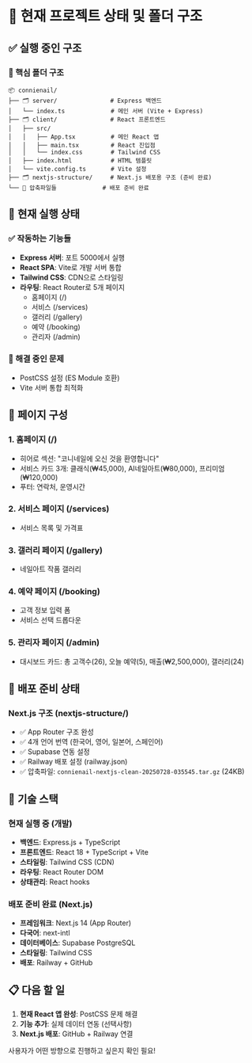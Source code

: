 # 📂 현재 프로젝트 상태 및 폴더 구조

## ✅ 실행 중인 구조

### 📁 핵심 폴더 구조
```
📦 connienail/
├── 🗂️ server/               # Express 백엔드
│   └── index.ts             # 메인 서버 (Vite + Express)
├── 🗂️ client/               # React 프론트엔드  
│   ├── src/
│   │   ├── App.tsx          # 메인 React 앱
│   │   ├── main.tsx         # React 진입점
│   │   └── index.css        # Tailwind CSS
│   ├── index.html           # HTML 템플릿
│   └── vite.config.ts       # Vite 설정
├── 🗂️ nextjs-structure/     # Next.js 배포용 구조 (준비 완료)
└── 📄 압축파일들             # 배포 준비 완료
```

## 🎯 현재 실행 상태

### ✅ 작동하는 기능들
- **Express 서버**: 포트 5000에서 실행
- **React SPA**: Vite로 개발 서버 통합
- **Tailwind CSS**: CDN으로 스타일링
- **라우팅**: React Router로 5개 페이지
  - 홈페이지 (/)
  - 서비스 (/services)  
  - 갤러리 (/gallery)
  - 예약 (/booking)
  - 관리자 (/admin)

### 🚧 해결 중인 문제
- PostCSS 설정 (ES Module 호환)
- Vite 서버 통합 최적화

## 📱 페이지 구성

### 1. 홈페이지 (/)
- 히어로 섹션: "코니네일에 오신 것을 환영합니다"
- 서비스 카드 3개: 클래식(₩45,000), AI네일아트(₩80,000), 프리미엄(₩120,000)
- 푸터: 연락처, 운영시간

### 2. 서비스 페이지 (/services)
- 서비스 목록 및 가격표

### 3. 갤러리 페이지 (/gallery)
- 네일아트 작품 갤러리

### 4. 예약 페이지 (/booking)
- 고객 정보 입력 폼
- 서비스 선택 드롭다운

### 5. 관리자 페이지 (/admin)
- 대시보드 카드: 총 고객수(26), 오늘 예약(5), 매출(₩2,500,000), 갤러리(24)

## 🚀 배포 준비 상태

### Next.js 구조 (nextjs-structure/)
- ✅ App Router 구조 완성
- ✅ 4개 언어 번역 (한국어, 영어, 일본어, 스페인어)
- ✅ Supabase 연동 설정
- ✅ Railway 배포 설정 (railway.json)
- ✅ 압축파일: `connienail-nextjs-clean-20250728-035545.tar.gz` (24KB)

## 🔧 기술 스택

### 현재 실행 중 (개발)
- **백엔드**: Express.js + TypeScript
- **프론트엔드**: React 18 + TypeScript + Vite
- **스타일링**: Tailwind CSS (CDN)
- **라우팅**: React Router DOM
- **상태관리**: React hooks

### 배포 준비 완료 (Next.js)
- **프레임워크**: Next.js 14 (App Router)
- **다국어**: next-intl
- **데이터베이스**: Supabase PostgreSQL
- **스타일링**: Tailwind CSS
- **배포**: Railway + GitHub

## 📋 다음 할 일

1. **현재 React 앱 완성**: PostCSS 문제 해결
2. **기능 추가**: 실제 데이터 연동 (선택사항)
3. **Next.js 배포**: GitHub + Railway 연결

사용자가 어떤 방향으로 진행하고 싶은지 확인 필요!